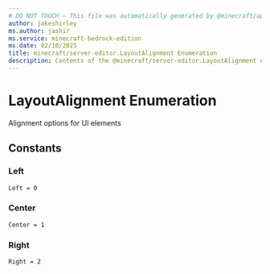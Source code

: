 ```yaml
---
# DO NOT TOUCH — This file was automatically generated by @minecraft/api-docs-generator, to report problems file an issue at https://github.com/Mojang/minecraft-scripting-libraries
author: jakeshirley
ms.author: jashir
ms.service: minecraft-bedrock-edition
ms.date: 02/10/2025
title: minecraft/server-editor.LayoutAlignment Enumeration
description: Contents of the @minecraft/server-editor.LayoutAlignment enumeration.
---
```

# LayoutAlignment Enumeration

Alignment options for UI elements

## Constants
### **Left**
`Left = 0`
### **Center**
`Center = 1`
### **Right**
`Right = 2`

